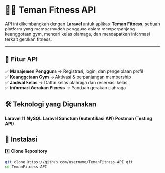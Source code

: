 # 🏋️‍♂️ Teman Fitness API  

API ini dikembangkan dengan **Laravel** untuk aplikasi **Teman Fitness**, sebuah platform yang mempermudah pengguna dalam memperpanjang keanggotaan gym, mencari kelas olahraga, dan mendapatkan informasi terkait gerakan fitness.  

---

## 📌 Fitur API  
✅ **Manajemen Pengguna** → Registrasi, login, dan pengelolaan profil  
✅ **Keanggotaan Gym** → Aktivasi & perpanjangan membership  
✅ **Jadwal Kelas** → Daftar kelas olahraga dan reservasi kelas  
✅ **Informasi Gerakan Fitness** → Panduan gerakan olahraga  

## 🛠️ Teknologi yang Digunakan
**Laravel 11**
**MySQL**
**Laravel Sanctum (Autentikasi API)**
**Postman (Testing API)**

## 🚀 Instalasi  

1️⃣ **Clone Repository**  
```sh
git clone https://github.com/username/TemanFitness-API.git
cd TemanFitness-API
